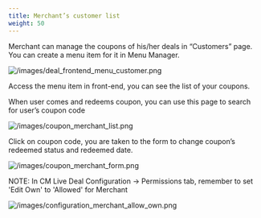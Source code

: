 ```yaml
---
title: Merchant’s customer list
weight: 50
---
```

Merchant can manage the coupons of his/her deals in “Customers” page. You can create a menu item for it in Menu Manager.

![/images/deal_frontend_menu_customer.png](/images/deal_frontend_menu_customer.png)

Access the menu item in front-end, you can see the list of your coupons.

When user comes and redeems coupon, you can use this page to search for user’s coupon code

![/images/coupon_merchant_list.png](/images/coupon_merchant_list.png)

Click on coupon code, you are taken to the form to change coupon’s redeemed status and redeemed date.

![/images/coupon_merchant_form.png](/images/coupon_merchant_form.png)

NOTE: In CM Live Deal Configuration -> Permissions tab, remember to set 'Edit Own' to 'Allowed' for Merchant

![/images/configuration_merchant_allow_own.png](/images/configuration_merchant_allow_own.png)
